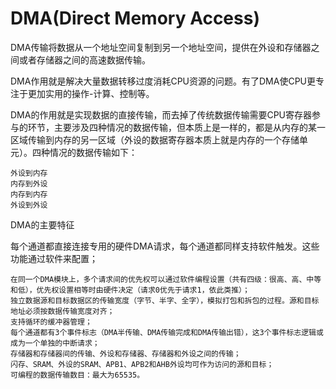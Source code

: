# DMA(Direct Memory Access)

DMA传输将数据从一个地址空间复制到另一个地址空间，提供在外设和存储器之间或者存储器之间的高速数据传输。

DMA作用就是解决大量数据转移过度消耗CPU资源的问题。有了DMA使CPU更专注于更加实用的操作-计算、控制等。


DMA的作用就是实现数据的直接传输，而去掉了传统数据传输需要CPU寄存器参与的环节，主要涉及四种情况的数据传输，但本质上是一样的，都是从内存的某一区域传输到内存的另一区域（外设的数据寄存器本质上就是内存的一个存储单元）。四种情况的数据传输如下：

    外设到内存
    内存到外设
    内存到内存
    外设到外设

DMA的主要特征

每个通道都直接连接专用的硬件DMA请求，每个通道都同样支持软件触发。这些功能通过软件来配置；

    在同一个DMA模块上，多个请求间的优先权可以通过软件编程设置（共有四级：很高、高、中等和低），优先权设置相等时由硬件决定（请求0优先于请求1，依此类推）；
    独立数据源和目标数据区的传输宽度（字节、半字、全字），模拟打包和拆包的过程。源和目标地址必须按数据传输宽度对齐；
    支持循环的缓冲器管理；
    每个通道都有3个事件标志（DMA半传输、DMA传输完成和DMA传输出错），这3个事件标志逻辑或成为一个单独的中断请求；
    存储器和存储器间的传输、外设和存储器、存储器和外设之间的传输；
    闪存、SRAM、外设的SRAM、APB1、APB2和AHB外设均可作为访问的源和目标；
    可编程的数据传输数目：最大为65535。







